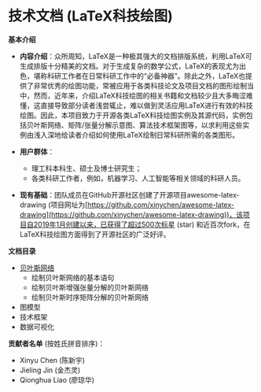 技术文档 (LaTeX科技绘图)
============

**基本介绍**

- **内容介绍**：众所周知，LaTeX是一种极其强大的文档排版系统，利用LaTeX可生成排版十分精美的文档。对于生成复杂的数学公式，LaTeX的表现尤为出色，堪称科研工作者在日常科研工作中的“必备神器”。除此之外，LaTeX也提供了非常优秀的绘图功能，常被应用于各类科技论文及项目文档的图形绘制当中，然而，近年来，介绍LaTeX科技绘图的相关书籍和文档较少且大多晦涩难懂，这直接导致部分读者浅尝辄止，难以做到灵活应用LaTeX进行有效的科技绘图。因此，本项目致力于开源各类LaTeX科技绘图实例及其源代码，实例包括贝叶斯网络、矩阵/张量分解示意图、算法技术框架图等，以求利用这些实例由浅入深地给读者介绍如何使用LaTeX绘制日常科研所需的各类图形。

- **用户群体**：
  - 理工科本科生、硕士及博士研究生；
  - 各类科研工作者，例如，机器学习、人工智能等相关领域的科研人员。

- **现有基础**：团队成员在GitHub开源社区创建了开源项目awesome-latex-drawing (项目网址为[https://github.com/xinychen/awesome-latex-drawing](https://github.com/xinychen/awesome-latex-drawing))，该项目自2019年1月创建以来，已获得了超过500次标星 (star) 和近百次fork，在LaTeX科技绘图方面得到了开源社区的广泛好评。

**文档目录**

- [贝叶斯网络](https://github.com/xinychen/awesome-latex-drawing/blob/master/tutorial/Bayesian_nets.md)
  - 绘制贝叶斯网络的基本语句
  - 绘制贝叶斯增强张量分解的贝叶斯网络
  - 绘制贝叶斯时序矩阵分解的贝叶斯网络
- 图模型
- 技术框架
- 数据可视化

**贡献者名单** (按姓氏拼音排序)：

- Xinyu Chen (陈新宇)
- Jieling Jin (金杰灵)
- Qionghua Liao (廖琼华)
